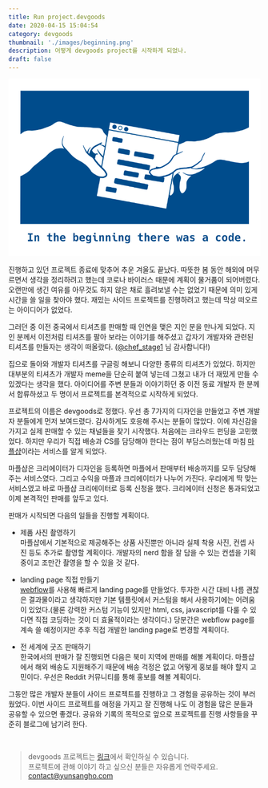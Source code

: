 ```yaml
---
title: Run project.devgoods
date: 2020-04-15 15:04:54
category: devgoods
thumbnail: './images/beginning.png'
description: 어떻게 devgoods project를 시작하게 되었나.
draft: false
---
```

![beginning](./images/beginning.png)

진행하고 있던 프로젝트 종료에 맞추어 추운 겨울도 끝났다. 따뜻한 봄 동안 해외에 머무르면서 생각을 정리하려고 했는데 코로나 바이러스 때문에 계획이 물거품이 되어버렸다. 오랜만에 생긴 여유를 아무것도 하지 않은 채로 흘려보낼 수는 없었기 때문에 의미 있게 시간을 쓸 일을 찾아야 했다. 재밌는 사이드 프로젝트를 진행하려고 했는데 막상 떠오르는 아이디어가 없었다.

그러던 중 이전 중국에서 티셔츠를 판매할 때 인연을 맺은 지인 분을 만나게 되었다. 지인 분께서 이전처럼 티셔츠를 팔아 보라는 이야기를 해주셨고 갑자기 개발자와 관련된 티셔츠를 만들자는 생각이 떠올랐다. ([@chef_stage1](https://instagram.com/chef_stage1?igshid=3zny1r3uc9q4) 님 감사합니다!)

집으로 돌아와 개발자 티셔츠를 구글링 해보니 다양한 종류의 티셔츠가 있었다. 하지만 대부분의 티셔츠가 개발자 meme을 단순히 붙여 넣는데 그쳤고 내가 더 재밌게 만들 수 있겠다는 생각을 했다. 아이디어를 주변 분들과 이야기하던 중 이전 동료 개발자 한 분께서 합류하셨고 두 명이서 프로젝트를 본격적으로 시작하게 되었다.

프로젝트의 이름은 devgoods로 정했다. 우선 총 7가지의 디자인을 만들었고 주변 개발자 분들에게 먼저 보여드렸다. 감사하게도 호응해 주시는 분들이 많았다. 이에 자신감을 가지고 실제 판매할 수 있는 채널들을 찾기 시작했다. 처음에는 크라우드 펀딩을 고민했었다. 하지만 우리가 직접 배송과 CS를 담당해야 한다는 점이 부담스러웠는데 마침 [마플샵](https://marpple.shop)이라는 서비스를 알게 되었다.

마플샵은 크리에이터가 디자인을 등록하면 마플에서 판매부터 배송까지를 모두 담당해주는 서비스였다. 그리고 수익을 마플과 크리에이터가 나누어 가진다. 우리에게 딱 맞는 서비스였고 바로 마플샵 크리에이터로 등록 신청을 했다. 크리에이터 신청은 통과되었고 이제 본격적인 판매를 앞두고 있다.

판매가 시작되면 다음의 일들을 진행할 계획이다.

* 제품 사진 촬영하기<br/>
  마플샵에서 기본적으로 제공해주는 상품 사진뿐만 아니라 실제 착용 사진, 컨셉 사진 등도 추가로 촬영할 계획이다. 개발자의 nerd 함을 잘 담을 수 있는 컨셉을 기획 중이고 조만간 촬영을 할 수 있을 것 같다.

* landing page 직접 만들기<br/>
  [webflow](https://webflow.com)를 사용해 빠르게 landing page를 만들었다. 투자한 시간 대비 나름 괜찮은 결과물이라고 생각하지만 기본 템플릿에서 커스텀을 해서 사용하기에는 어려움이 있었다.(물론 강력한 커스텀 기능이 있지만 html, css, javascript를 다룰 수 있다면 직접 코딩하는 것이 더 효율적이라는 생각이다.) 당분간은 webflow page를 계속 쓸 예정이지만 추후 직접 개발한 landing page로 변경할 계획이다.

* 전 세계에 굿즈 판매하기<br/>
  한국에서의 판매가 잘 진행되면 다음은 북미 지역에 판매를 해볼 계획이다. 마플샵에서 해외 배송도 지원해주기 때문에 배송 걱정은 없고 어떻게 홍보를 해야 할지 고민이다. 우선은 Reddit 커뮤니티를 통해 홍보를 해볼 계획이다.

그동안 많은 개발자 분들이 사이드 프로젝트를 진행하고 그 경험을 공유하는 것이 부러웠었다. 이번 사이드 프로젝트를 애정을 가지고 잘 진행해 나도 이 경험을 많은 분들과 공유할 수 있으면 좋겠다. 공유와 기록의 목적으로 앞으로 프로젝트를 진행 사항들을 꾸준히 블로그에 남기려 한다.

<br/>

> devgoods 프로젝트는 [링크](https://devgoods.webflow.io/)에서 확인하실 수 있습니다.<br/>
> 프로젝트에 관해 이야기 하고 싶으신 분들은 자유롭게 연락주세요.<br/>
> <contact@yunsangho.com>